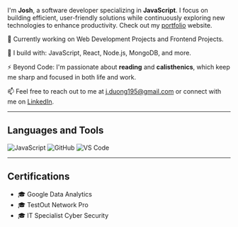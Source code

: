 
I'm **Josh**, a software developer specializing in **JavaScript**. I focus on building efficient, user-friendly solutions while continuously exploring new technologies to enhance productivity. Check out my [portfolio](https://jduong195.netlify.app/) website.

🏢 Currently working on Web Development Projects and Frontend Projects.

🧰 I build with: JavaScript, React, Node.js, MongoDB, and more.

⚡ Beyond Code: I'm passionate about **reading** and **calisthenics**, which keep me sharp and focused in both life and work.

📫 Feel free to reach out to me at [j.duong195@gmail.com](mailto:j.duong195@gmail.com) or connect with me on [LinkedIn](https://www.linkedin.com/in/j-duong-199997321/).



---

## Languages and Tools

![JavaScript](https://img.shields.io/badge/JavaScript-F7DF1E?style=for-the-badge&logo=javascript&logoColor=black)
![GitHub](https://img.shields.io/badge/GitHub-181717?style=for-the-badge&logo=github&logoColor=white)
![VS Code](https://img.shields.io/badge/VS%20Code-007ACC?style=for-the-badge&logo=visual-studio-code&logoColor=white)

---


## Certifications

- 🎓 Google Data Analytics
- 🎓 TestOut Network Pro
- 🎓 IT Specialist Cyber Security
